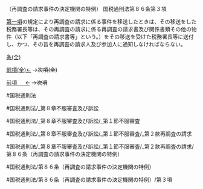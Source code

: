 （再調査の請求事件の決定機関の特例）
国税通則法第８６条第３項

[第一項](国税通則法＿＿＿＿＿第８６条第１項)の規定により再調査の請求に係る事件を移送したときは、その移送をした税務署長等は、その再調査の請求に係る再調査の請求書及び関係書類その他の物件（以下「再調査の請求書等」という。）をその移送を受けた税務署長等に送付し、かつ、その旨を再調査の請求人及び参加人に通知しなければならない。

[条(全)](国税通則法＿＿＿＿＿第８６条_.md)

[前項(全)←](国税通則法＿＿＿＿＿第８６条第２項_.md)  ~~→次項(全)~~

[前項 　 ←](国税通則法＿＿＿＿＿第８６条第２項.md)  ~~→次項~~



#国税通則法

#国税通則法/_第８章不服審査及び訴訟

#国税通則法/_第８章不服審査及び訴訟/_第１節不服審査

#国税通則法/_第８章不服審査及び訴訟/_第１節不服審査/_第２款再調査の請求

#国税通則法/_第８章不服審査及び訴訟/_第１節不服審査/_第２款再調査の請求/第８６条（再調査の請求事件の決定機関の特例）

#国税通則法/第８６条（再調査の請求事件の決定機関の特例）

#国税通則法/第８６条（再調査の請求事件の決定機関の特例）/第３項

